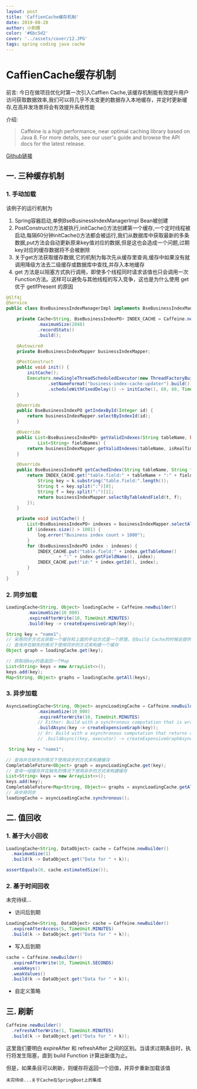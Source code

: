 ```yaml
---
layout: post
title: 'CaffienCache缓存机制'
date: 2019-08-28
author: 小刺猬
color: '#6bc5d2'
cover: '../assets/cover/12.JPG'
tags: spring coding java cache
---
```

# CaffienCache缓存机制

前言:
今日在做项目优化时第一次引入Caffien Cache,该缓存机制能有效提升用户访问获取数据效率,我们可以将几乎不太变更的数据存入本地缓存，并定时更新缓存,在高并发场景将会有效提升系统性能

介绍:
> Caffeine is a high performance, near optimal caching library based on Java 8. For more details, see our user's guide and browse the API docs for the latest release.


[Github链接](https://github.com/ben-manes/caffeine)

## 一. 三种缓存机制
### 1. 手动加载
该例子的运行机制为
1. Spring容器启动,单例BseBusinessIndexManagerImpl Bean被创建
2. PostConstruct()方法被执行,initCache()方法创建第一个缓存,一个定时线程被启动,每隔60分钟initCache()方法都会被运行,我们从数据库中获取最新的多条数据,put方法会自动更新原来key值对应的数据,但是这也会造成一个问题,过期key对应的缓存数据将不会被删除
3. 关于get方法获取缓存数据,它的机制为每次先从缓存里查询,缓存中如果没有就调用降级方法去二级缓存或数据库中查找,并存入本地缓存
4. get 方法是以阻塞方式执行调用，即使多个线程同时请求该值也只会调用一次Function方法。这样可以避免与其他线程的写入竞争，这也是为什么使用 get 优于 getIfPresent 的原因

```java
@Slf4j
@Service
public class BseBusinessIndexManagerImpl implements BseBusinessIndexManager {

    private Cache<String, BseBusinessIndexPO> INDEX_CACHE = Caffeine.newBuilder()
            .maximumSize(2048)
            .recordStats()
            .build();

    @Autowired
    private BseBusinessIndexMapper businessIndexMapper;

    @PostConstruct
    public void init() {
        initCache();
        Executors.newSingleThreadScheduledExecutor(new ThreadFactoryBuilder()
                .setNameFormat("business-index-cache-updater").build())
                .scheduleWithFixedDelay(() -> initCache(), 60, 60, TimeUnit.MINUTES);
    }

    @Override
    public BseBusinessIndexPO getIndexById(Integer id) {
        return businessIndexMapper.selectByIndexId(id);
    }

    @Override
    public List<BseBusinessIndexPO> getValidIndexes(String tableName, boolean isRealTime,
            List<String> fieldNames) {
        return businessIndexMapper.getValidIndexes(tableName, isRealTime ? 1 : 0, fieldNames);
    }

    @Override
    public BseBusinessIndexPO getCachedIndex(String tableName, String fieldName) {
        return INDEX_CACHE.get("table.field:" + tableName + ":" + fieldName, k -> {
            String key = k.substring("table.field:".length());
            String t = key.split(":")[0];
            String f = key.split(":")[1];
            return businessIndexMapper.selectByTableAndField(t, f);
        });
    }

    private void initCache() {
        List<BseBusinessIndexPO> indexes = businessIndexMapper.selectAll();
        if (indexes.size() > 1001) {
            log.error("Business index count > 1000");
        }
        for (BseBusinessIndexPO index : indexes) {
            INDEX_CACHE.put("table.field:" + index.getTableName()
                    + ":" + index.getFieldName(), index);
            INDEX_CACHE.put("id:" + index.getId(), index);
        }
    }
}
```
### 2. 同步加载

```java
LoadingCache<String, Object> loadingCache = Caffeine.newBuilder()
        .maximumSize(10_000)
        .expireAfterWrite(10, TimeUnit.MINUTES)
        .build(key -> createExpensiveGraph(key));

String key = "name1";
// 采用同步方式去获取一个缓存和上面的手动方式是一个原理。在build Cache的时候会提供一个createExpensiveGraph函数。
// 查询并在缺失的情况下使用同步的方式来构建一个缓存
Object graph = loadingCache.get(key);

// 获取组key的值返回一个Map
List<String> keys = new ArrayList<>();
keys.add(key);
Map<String, Object> graphs = loadingCache.getAll(keys);
```

### 3. 异步加载
```java
AsyncLoadingCache<String, Object> asyncLoadingCache = Caffeine.newBuilder()
            .maximumSize(10_000)
            .expireAfterWrite(10, TimeUnit.MINUTES)
            // Either: Build with a synchronous computation that is wrapped as asynchronous
            .buildAsync(key -> createExpensiveGraph(key));
            // Or: Build with a asynchronous computation that returns a future
            // .buildAsync((key, executor) -> createExpensiveGraphAsync(key, executor));

 String key = "name1";

// 查询并在缺失的情况下使用异步的方式来构建缓存
CompletableFuture<Object> graph = asyncLoadingCache.get(key);
// 查询一组缓存并在缺失的情况下使用异步的方式来构建缓存
List<String> keys = new ArrayList<>();
keys.add(key);
CompletableFuture<Map<String, Object>> graphs = asyncLoadingCache.getAll(keys);
// 异步转同步
loadingCache = asyncLoadingCache.synchronous();
```

## 二. 值回收
### 1. 基于大小回收

```java
LoadingCache<String, DataObject> cache = Caffeine.newBuilder()
  .maximumSize(1)
  .build(k -> DataObject.get("Data for " + k));

assertEquals(0, cache.estimatedSize());
```

### 2. 基于时间回收
未完待续...
- 访问后到期

```java
LoadingCache<String, DataObject> cache = Caffeine.newBuilder()
  .expireAfterAccess(5, TimeUnit.MINUTES)
  .build(k -> DataObject.get("Data for " + k));

```
- 写入后到期

```java
cache = Caffeine.newBuilder()
  .expireAfterWrite(10, TimeUnit.SECONDS)
  .weakKeys()
  .weakValues()
  .build(k -> DataObject.get("Data for " + k));
```
- 自定义策略

## 三. 刷新

```java
Caffeine.newBuilder()
  .refreshAfterWrite(1, TimeUnit.MINUTES)
  .build(k -> DataObject.get("Data for " + k));
```

这里我们要明白 expireAfter 和 refreshAfter 之间的区别。当请求过期条目时，执行将发生阻塞，直到 build Function 计算出新值为止。

但是，如果条目可以刷新，则缓存将返回一个旧值，并异步重新加载该值

```
未完待续...关于Cache在SpringBoot上的集成
```
